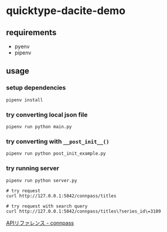 # quicktype-dacite-demo

## requirements

- pyenv
- pipenv

## usage

### setup dependencies

```shell
pipenv install
```

### try converting local json file

```shell
pipenv run python main.py
```

### try converting with `__post_init__()`

```shell
pipenv run python post_init_example.py
```

### try running server

```shell
pipenv run python server.py

# try request
curl http://127.0.0.1:5042/connpass/titles

# try request with search query
curl http://127.0.0.1:5042/connpass/titles\?series_id\=3109
```

[APIリファレンス - connpass](https://connpass.com/about/api/)
